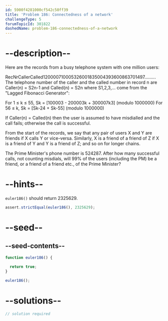 ```yaml
---
id: 5900f4281000cf542c50ff39
title: 'Problem 186: Connectedness of a network'
challengeType: 5
forumTopicId: 301822
dashedName: problem-186-connectedness-of-a-network
---
```


# --description--

Here are the records from a busy telephone system with one million users:

RecNrCallerCalled120000710005326001835004393600863701497......... The telephone number of the caller and the called number in record n are Caller(n) = S2n-1 and Called(n) = S2n where S1,2,3,... come from the "Lagged Fibonacci Generator":

For 1 ≤ k ≤ 55, Sk = \[100003 - 200003k + 300007k3] (modulo 1000000) For 56 ≤ k, Sk = \[Sk-24 + Sk-55] (modulo 1000000)

If Caller(n) = Called(n) then the user is assumed to have misdialled and the call fails; otherwise the call is successful.

From the start of the records, we say that any pair of users X and Y are friends if X calls Y or vice-versa. Similarly, X is a friend of a friend of Z if X is a friend of Y and Y is a friend of Z; and so on for longer chains.

The Prime Minister's phone number is 524287. After how many successful calls, not counting misdials, will 99% of the users (including the PM) be a friend, or a friend of a friend etc., of the Prime Minister?

# --hints--

`euler186()` should return 2325629.

```js
assert.strictEqual(euler186(), 2325629);
```

# --seed--

## --seed-contents--

```js
function euler186() {

  return true;
}

euler186();
```

# --solutions--

```js
// solution required
```